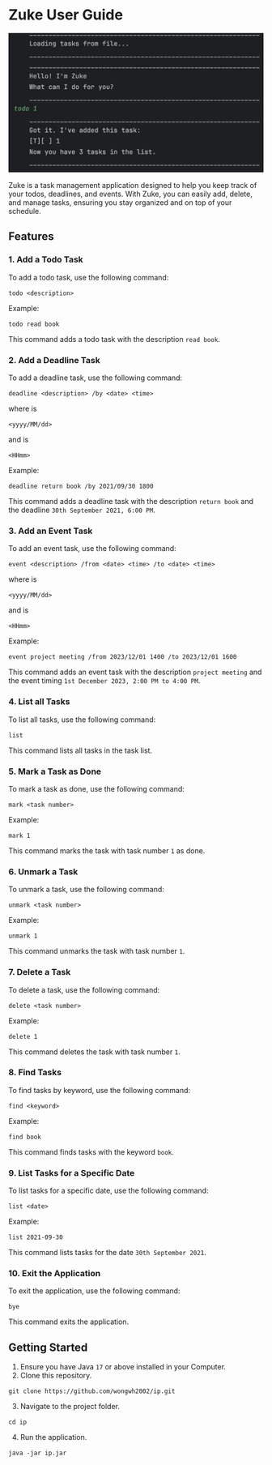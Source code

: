 # Zuke User Guide

![Product Screenshot](ProductScreenshot.jpg)

Zuke is a task management application designed to help you keep track of your todos, deadlines, and events. With Zuke,
you can easily add, delete, and manage tasks, ensuring you stay organized and on top of your schedule.

## Features

### 1. Add a Todo Task

To add a todo task, use the following command:

```plaintext
todo <description>
```

Example:

```plaintext
todo read book
```

This command adds a todo task with the description `read book`.

### 2. Add a Deadline Task

To add a deadline task, use the following command:

```plaintext
deadline <description> /by <date> <time>
```
where  <date> is
```plaintext
<yyyy/MM/dd>
```
and <time> is
```plaintext
<HHmm>
```

Example:

```plaintext
deadline return book /by 2021/09/30 1800
```

This command adds a deadline task with the description `return book` and the deadline `30th September 2021, 6:00 PM`.

### 3. Add an Event Task

To add an event task, use the following command:

```plaintext
event <description> /from <date> <time> /to <date> <time>
```
where  <date> is
```plaintext
<yyyy/MM/dd>
```
and <time> is
```plaintext
<HHmm>
```

Example:

```plaintext
event project meeting /from 2023/12/01 1400 /to 2023/12/01 1600
```

This command adds an event task with the description `project meeting` and the event timing
`1st December 2023, 2:00 PM to 4:00 PM`.

### 4. List all Tasks

To list all tasks, use the following command:

```plaintext
list
```

This command lists all tasks in the task list.

### 5. Mark a Task as Done

To mark a task as done, use the following command:

```plaintext
mark <task number>
```

Example:

```plaintext
mark 1
```

This command marks the task with task number `1` as done.

### 6. Unmark a Task

To unmark a task, use the following command:

```plaintext
unmark <task number>
```

Example:

```plaintext
unmark 1
```

This command unmarks the task with task number `1`.

### 7. Delete a Task

To delete a task, use the following command:

```plaintext
delete <task number>
```

Example:

```plaintext
delete 1
```

This command deletes the task with task number `1`.

### 8. Find Tasks

To find tasks by keyword, use the following command:

```plaintext
find <keyword>
```

Example:

```plaintext
find book
```

This command finds tasks with the keyword `book`.

### 9. List Tasks for a Specific Date

To list tasks for a specific date, use the following command:

```plaintext
list <date>
```

Example:

```plaintext
list 2021-09-30
```

This command lists tasks for the date `30th September 2021`.

### 10. Exit the Application

To exit the application, use the following command:

```plaintext
bye
```

This command exits the application.

## Getting Started

1. Ensure you have Java `17` or above installed in your Computer.
2. Clone this repository.

```plaintext
git clone https://github.com/wongwh2002/ip.git
```

3. Navigate to the project folder.

```plaintext
cd ip
```

4. Run the application.

```plaintext
java -jar ip.jar
```



